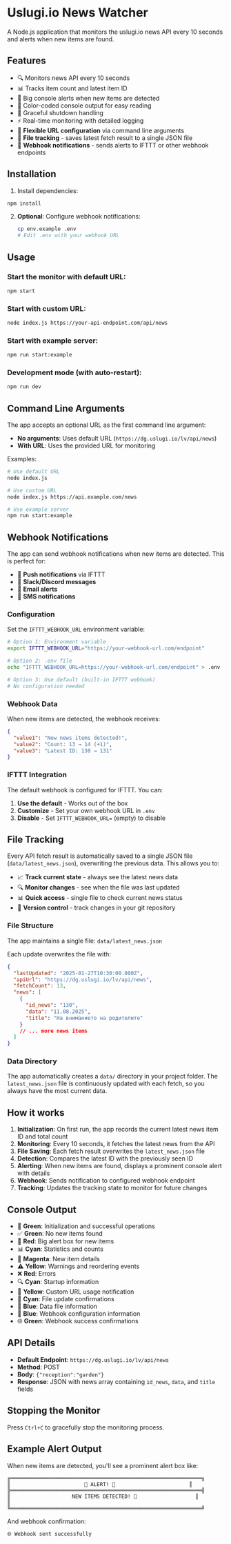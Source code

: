 # Uslugi.io News Watcher

A Node.js application that monitors the uslugi.io news API every 10 seconds and alerts when new items are found.

## Features

- 🔍 Monitors news API every 10 seconds
- 📊 Tracks item count and latest item ID
- 🚨 Big console alerts when new items are detected
- 🎨 Color-coded console output for easy reading
- 📱 Graceful shutdown handling
- ⚡ Real-time monitoring with detailed logging
- 🔧 **Flexible URL configuration** via command line arguments
- 💾 **File tracking** - saves latest fetch result to a single JSON file
- 🔗 **Webhook notifications** - sends alerts to IFTTT or other webhook endpoints

## Installation

1. Install dependencies:
```bash
npm install
```

2. **Optional**: Configure webhook notifications:
   ```bash
   cp env.example .env
   # Edit .env with your webhook URL
   ```

## Usage

### Start the monitor with default URL:
```bash
npm start
```

### Start with custom URL:
```bash
node index.js https://your-api-endpoint.com/api/news
```

### Start with example server:
```bash
npm run start:example
```

### Development mode (with auto-restart):
```bash
npm run dev
```

## Command Line Arguments

The app accepts an optional URL as the first command line argument:

- **No arguments**: Uses default URL (`https://dg.uslugi.io/lv/api/news`)
- **With URL**: Uses the provided URL for monitoring

Examples:
```bash
# Use default URL
node index.js

# Use custom URL
node index.js https://api.example.com/news

# Use example server
npm run start:example
```

## Webhook Notifications

The app can send webhook notifications when new items are detected. This is perfect for:
- 📱 **Push notifications** via IFTTT
- 💬 **Slack/Discord messages**
- 📧 **Email alerts**
- 🔔 **SMS notifications**

### Configuration

Set the `IFTTT_WEBHOOK_URL` environment variable:

```bash
# Option 1: Environment variable
export IFTTT_WEBHOOK_URL="https://your-webhook-url.com/endpoint"

# Option 2: .env file
echo "IFTTT_WEBHOOK_URL=https://your-webhook-url.com/endpoint" > .env

# Option 3: Use default (built-in IFTTT webhook)
# No configuration needed
```

### Webhook Data

When new items are detected, the webhook receives:

```json
{
  "value1": "New news items detected!",
  "value2": "Count: 13 → 14 (+1)",
  "value3": "Latest ID: 130 → 131"
}
```

### IFTTT Integration

The default webhook is configured for IFTTT. You can:
1. **Use the default** - Works out of the box
2. **Customize** - Set your own webhook URL in `.env`
3. **Disable** - Set `IFTTT_WEBHOOK_URL=` (empty) to disable

## File Tracking

Every API fetch result is automatically saved to a single JSON file (`data/latest_news.json`), overwriting the previous data. This allows you to:

- 📈 **Track current state** - always see the latest news data
- 🔍 **Monitor changes** - see when the file was last updated
- 📊 **Quick access** - single file to check current news status
- 💾 **Version control** - track changes in your git repository

### File Structure

The app maintains a single file: `data/latest_news.json`

Each update overwrites the file with:
```json
{
  "lastUpdated": "2025-01-27T10:30:00.000Z",
  "apiUrl": "https://dg.uslugi.io/lv/api/news",
  "fetchCount": 13,
  "news": [
    {
      "id_news": "130",
      "data": "11.08.2025",
      "title": "На вниманието на родителите"
    }
    // ... more news items
  ]
}
```

### Data Directory

The app automatically creates a `data/` directory in your project folder. The `latest_news.json` file is continuously updated with each fetch, so you always have the most current data.

## How it works

1. **Initialization**: On first run, the app records the current latest news item ID and total count
2. **Monitoring**: Every 10 seconds, it fetches the latest news from the API
3. **File Saving**: Each fetch result overwrites the `latest_news.json` file
4. **Detection**: Compares the latest ID with the previously seen ID
5. **Alerting**: When new items are found, displays a prominent console alert with details
6. **Webhook**: Sends notification to configured webhook endpoint
7. **Tracking**: Updates the tracking state to monitor for future changes

## Console Output

- 🚀 **Green**: Initialization and successful operations
- ✅ **Green**: No new items found
- 🚨 **Red**: Big alert box for new items
- 📊 **Cyan**: Statistics and counts
- 📰 **Magenta**: New item details
- ⚠️ **Yellow**: Warnings and reordering events
- ❌ **Red**: Errors
- 🔍 **Cyan**: Startup information
- 📝 **Yellow**: Custom URL usage notification
- 💾 **Cyan**: File update confirmations
- 📁 **Blue**: Data file information
- 🔗 **Blue**: Webhook configuration information
- 🌐 **Green**: Webhook success confirmations

## API Details

- **Default Endpoint**: `https://dg.uslugi.io/lv/api/news`
- **Method**: POST
- **Body**: `{"reception":"garden"}`
- **Response**: JSON with news array containing `id_news`, `data`, and `title` fields

## Stopping the Monitor

Press `Ctrl+C` to gracefully stop the monitoring process.

## Example Alert Output

When new items are detected, you'll see a prominent alert box like:

```
╔══════════════════════════════════════════════════════════════╗
║                        🚨 ALERT! 🚨                        ║
╠══════════════════════════════════════════════════════════════╣
║                    NEW ITEMS DETECTED! 🎉                   ║
║
╚══════════════════════════════════════════════════════════════╝
```

And webhook confirmation:
```
🌐 Webhook sent successfully
```
